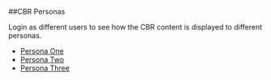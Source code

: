 ##CBR Personas

Login as different users to see how the CBR content is displayed to different personas.

- <a href="javascript:cbr_user_data.login_as_guest_one()" >Persona One</a>
- <a href="javascript:cbr_user_data.login_as_guest_two()" >Persona Two</a>
- <a href="javascript:cbr_user_data.login_as_guest_three()" >Persona Three</a>

<webc-cbr-current-user></webc-cbr-current-user>